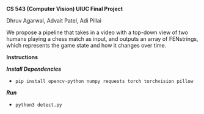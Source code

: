 **CS 543 (Computer Vision) UIUC Final Project**

Dhruv Agarwal, Advait Patel, Adi Pillai

We propose a pipeline that takes in a video with a top-down view of two humans playing a chess match as input, and outputs an array of FENstrings, which represents the game state and how it changes over time.

**Instructions**

***Install Dependencies***
- `pip install opencv-python numpy requests torch torchvision pillow`

***Run***
- `python3 detect.py`
